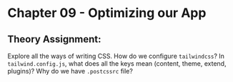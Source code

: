 # Chapter 09 - Optimizing our App

## Theory Assignment:

Explore all the ways of writing CSS.
How do we configure `tailwindcss`?
In `tailwind.config.js`, what does all the keys mean (content, theme, extend, plugins)?
Why do we have `.postcssrc` file?
